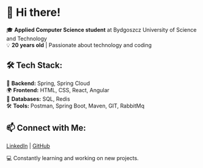 # 👋 Hi there!

🎓 **Applied Computer Science student** at Bydgoszcz University of Science and Technology  
💡 **20 years old** | Passionate about technology and coding  

## 🛠️ Tech Stack:
🚀 **Backend:** Spring, Spring Cloud     
🌍 **Frontend:** HTML, CSS, React, Angular   
💾 **Databases:** SQL, Redis   
🛠️ **Tools:** Postman, Spring Boot, Maven, GIT, RabbitMq    

## 📫 Connect with Me:
[LinkedIn](https://pl.linkedin.com/in/jakub-krzywdzi%C5%84ski-a64642332?trk=people-guest_people_search-card) | [GitHub](github.com/Krzywdek19) 

💻 Constantly learning and working on new projects.
